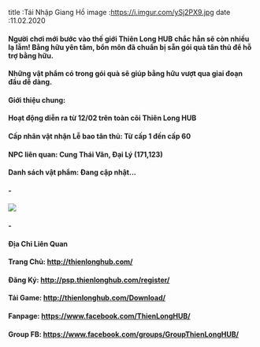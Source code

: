 title :Tái Nhập Giang Hồ
image :https://i.imgur.com/ySj2PX9.jpg
date  :11.02.2020

#### Người chơi mới bước vào thế giới Thiên Long HUB chắc hẳn sẽ còn nhiều lạ lẫm! Bằng hữu yên tâm, bổn môn đã chuẩn bị sẵn gói quà tân thủ để hỗ trợ bằng hữu.
#### Những vật phẩm có trong gói quà sẽ giúp bằng hữu vượt qua giai đoạn đầu dễ dàng.

#### Giới thiệu chung:
#### Hoạt động diễn ra từ 12/02 trên toàn cõi Thiên Long HUB
#### Cấp nhân vật nhận Lễ bao tân thủ: Từ cấp 1 đến cấp 60
#### NPC liên quan: Cung Thái Vân, Đại Lý (171,123)
#### Danh sách vật phẩm: Đang cập nhật...
#### -
![](https://i.imgur.com/1j793HX.png)
#### -
#### Địa Chỉ Liên Quan
#### Trang Chủ: http://thienlonghub.com/
#### Đăng Ký: http://psp.thienlonghub.com/register/
#### Tải Game: http://thienlonghub.com/Download/
#### Fanpage: https://www.facebook.com/ThienLongHUB/
#### Group FB: https://www.facebook.com/groups/GroupThienLongHUB/
